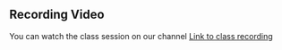 ## Recording Video

You can watch the class session on our channel [Link to class recording](https://youtu.be/KUTObmQiehA)
